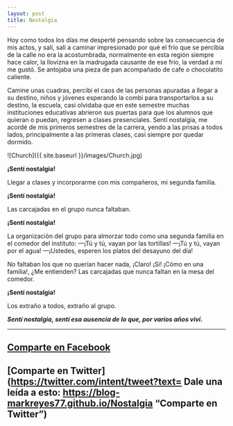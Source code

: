```yaml
---
layout: post
title: Nostalgia 
---
```


Hoy como todos los días me desperté pensando sobre las consecuencia de mis actos, y salí, salí a caminar impresionado por qué el frío que se percibía de la calle no era la acostumbrada, normalmente en esta región siempre hace calor, la llovizna en la madrugada causante de ese frío, la verdad a mí me gustó. Se antojaba una pieza de pan acompañado de cafe o chocolatito caliente.

Camine unas cuadras, percibí el caos de las personas apuradas a llegar a su destino, niños y jóvenes esperando la combi para transportarlos a su destino, la escuela, casi olvidaba que en este semestre muchas instituciones educativas abrieron sus puertas para que los alumnos que quieran o puedan, regresen a clases presenciales. Sentí nostalgia, me acordé de mis primeros semestres de la carrera, yendo a las prisas a todos lados, principalmente a las primeras clases, casi siempre por quedar dormido.


![Church]({{ site.baseurl }}/images/Church.jpg)

**¡Sentí nostalgia!**

Llegar a clases y incorporarme con mis compañeros, mi segunda familia.

**¡Sentí nostalgia!**

Las carcajadas en el grupo nunca faltaban.

**¡Sentí nostalgia!**

La organización del grupo para almorzar todo como una segunda familia en el comedor del instituto: 
—¡Tú y tú, vayan por las tortillas! 
—¡Tú y tú, vayan por el agua! 
—¡Ustedes, esperen los platos del desayuno del día!

No faltaban los que no querían hacer nada, ¡Claro! ¡Si! ¡Cómo en una familia!, ¿Me entienden? 
Las carcajadas que nunca faltan en la mesa del comedor.

**¡Sentí nostalgia!**

Los extraño a todos, extraño al grupo.

***Sentí nostalgia, sentí esa ausencia de lo que, por varios años viví.***


***

## [Comparte en Facebook](https://www.facebook.com/sharer/sharer.php?u=https://blog-markreyes77.github.io/Nostalgia/ "Comparte en Facebook")

## [Comparte en Twitter](https://twitter.com/intent/tweet?text= Dale una leída a esto: https://blog-markreyes77.github.io/Nostalgia “Comparte en Twitter”)
